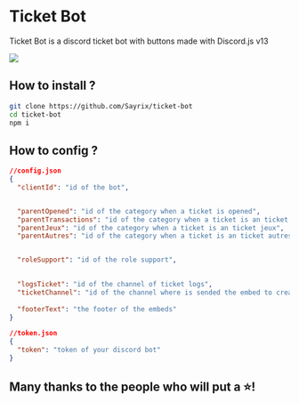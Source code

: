 # Ticket Bot

Ticket Bot is a discord ticket bot with buttons made with Discord.js v13

![](https://i.imgur.com/XecyLJN.gif)

## How to install ?

``````bash
git clone https://github.com/Sayrix/ticket-bot
cd ticket-bot
npm i
``````

## How to config ?

```json
//config.json
{
  "clientId": "id of the bot",


  "parentOpened": "id of the category when a ticket is opened",
  "parentTransactions": "id of the category when a ticket is an ticket transaction",
  "parentJeux": "id of the category when a ticket is an ticket jeux",
  "parentAutres": "id of the category when a ticket is an ticket autres",


  "roleSupport": "id of the role support",

  
  "logsTicket": "id of the channel of ticket logs",
  "ticketChannel": "id of the channel where is sended the embed to create a ticket",
  
  "footerText": "the footer of the embeds"
}
```

```json
//token.json
{
  "token": "token of your discord bot"
}
```

## Many thanks to the people who will put a ⭐!
